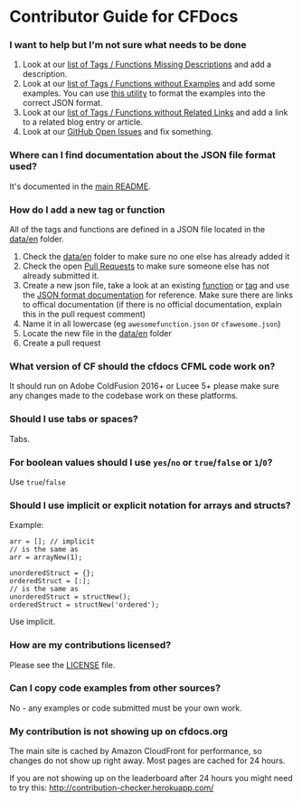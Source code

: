 # Contributor Guide for CFDocs

### I want to help but I'm not sure what needs to be done

1. Look at our [list of Tags / Functions Missing Descriptions](https://cfdocs.org/reports/missing-descriptions.cfm) and add a description.
2. Look at our [list of Tags / Functions without Examples](https://cfdocs.org/reports/missing-examples.cfm) and add some examples. You can use [this utility](https://cfdocs.org/utilities/json/) to format the examples into the correct JSON format.
3. Look at our [list of Tags / Functions without Related Links](https://cfdocs.org/reports/missing-related.cfm) and add a link to a related blog entry or article.
4. Look at our [GitHub Open Issues](https://github.com/foundeo/cfdocs/issues) and fix something.

### Where can I find documentation about the JSON file format used?

It's documented in the [main README](https://github.com/foundeo/cfdocs#json-file-documentation).

### How do I add a new tag or function

All of the tags and functions are defined in a JSON file located in the [data/en](https://github.com/foundeo/cfdocs/tree/master/data/en) folder. 

1. Check the [data/en](https://github.com/foundeo/cfdocs/tree/master/data/en) folder to make sure no one else has already added it
2. Check the open [Pull Requests](https://github.com/foundeo/cfdocs/pulls) to make sure someone else has not already submitted it.
3. Create a new json file, take a look at an existing [function](https://github.com/foundeo/cfdocs/edit/master/data/en/arraylen.json) or [tag](https://github.com/foundeo/cfdocs/edit/master/data/en/cfcase.json) and use the [JSON format documentation](https://github.com/foundeo/cfdocs#json-file-documentation) for reference. Make sure there are links to offical documentation (if there is no official documentation, explain this in the pull request comment)
4. Name it in all lowercase (eg `awesomefunction.json` or `cfawesome.json`) 
5. Locate the new file in the [data/en](https://github.com/foundeo/cfdocs/tree/master/data/en) folder
6. Create a pull request 

### What version of CF should the cfdocs CFML code work on?

It should run on Adobe ColdFusion 2016+ or Lucee 5+ please make sure any changes 
made to the codebase work on these platforms.

### Should I use tabs or spaces?

Tabs.

### For boolean values should I use `yes`/`no` or `true`/`false` or `1`/`0`?

Use `true`/`false`

### Should I use implicit or explicit notation for arrays and structs?

Example:

	arr = []; // implicit
	// is the same as
	arr = arrayNew(1);

	unorderedStruct = {};
	orderedStruct = [:];
	// is the same as
	unorderedStruct = structNew();
	orderedStruct = structNew('ordered');


Use implicit.

### How are my contributions licensed?

Please see the [LICENSE](https://github.com/foundeo/cfdocs/blob/master/LICENSE) file.

### Can I copy code examples from other sources?

No - any examples or code submitted must be your own work.

### My contribution is not showing up on cfdocs.org

The main site is cached by Amazon CloudFront for performance, so changes
do not show up right away. Most pages are cached for 24 hours.

If you are not showing up on the leaderboard after 24 hours you might need to 
try this: http://contribution-checker.herokuapp.com/
